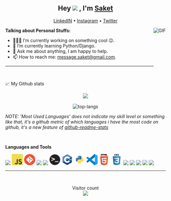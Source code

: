 <h2 align="center">Hey <img src="https://media.giphy.com/media/hvRJCLFzcasrR4ia7z/giphy.gif" width="25px"> , I'm <a href="http://www.saketshrivastava.tech/">Saket</a></h2>
<p align="center">
  <a href="https://www.linkedin.com/in/sakrock/">LinkedIN</a> •
  <a href="https://www.instagram.com/_saket_shrivastava/">Instagram</a> •
  <a href="https://twitter.com/Saktweet007">Twitter</a>
</p>

<img align="right" height="150rem" alt="GIF" src="https://media4.giphy.com/media/RbDKaczqWovIugyJmW/200w.webp?cid=ecf05e47yrznhyd4w1cnwbe3hlilpmls3c0mrsymhdzmzp5z&rid=200w.webp" />

**Talking about Personal Stuffs:** 
- 👨🏽‍💻  I’m currently working on something cool :wink:.
- 🌱  I’m currently learning Python/Django. 
- 💬  Ask me about anything, I am happy to help.
- 📫  How to reach me: message.saket@gmail.com.

***

 <br>

📈 My Github stats <br />
<p align="center">
  <img src="https://github-readme-stats.vercel.app/api?username=sakrock&show_icons=true&count_private=true&hide_border=true" align="center" /> 
  <br />
  <br />
  <img src="https://github-readme-stats.vercel.app/api/top-langs/?username=sakrock&layout=compact&theme=dark" alt="top-langs" />
</p>

*NOTE: 'Most Used Languages' does not indicate my skill level or something like that, it's a github metric of which languages i have the most code on github, it's a new feature of [github-readme-stats](https://github.com/anuraghazra/github-readme-stats)*

<br>

**Languages and Tools**

<code><img height="35rem" src="https://cdn4.iconfinder.com/data/icons/logos-3/600/React.js_logo-512.png" /></code>
<code><img height="35rem" src="https://raw.githubusercontent.com/github/explore/80688e429a7d4ef2fca1e82350fe8e3517d3494d/topics/javascript/javascript.png"></code>
<code><img height="35rem" src="https://raw.githubusercontent.com/Himanshu40/Himanshu40/master/img/git.png"></code>
<code><img height="35rem" src="https://github.githubassets.com/images/modules/logos_page/GitHub-Mark.png" /></code>
<code><img height="35rem" src="https://d7umqicpi7263.cloudfront.net/img/product/930ec988-7647-45fd-b46b-54b002269967/56b609f5-6c2c-4d9a-952b-d73e8e04cc1c"></code>
<code><img height="35rem" src="https://raw.githubusercontent.com/github/explore/80688e429a7d4ef2fca1e82350fe8e3517d3494d/topics/terminal/terminal.png"></code>
<code><img height="35rem" src="https://raw.githubusercontent.com/github/explore/80688e429a7d4ef2fca1e82350fe8e3517d3494d/topics/cpp/cpp.png"></code>
<code><img height="35rem" src="https://raw.githubusercontent.com/github/explore/80688e429a7d4ef2fca1e82350fe8e3517d3494d/topics/python/python.png"></code>
<code><img alt="Visual Studio Code" height="35rem" src="https://raw.githubusercontent.com/github/explore/80688e429a7d4ef2fca1e82350fe8e3517d3494d/topics/visual-studio-code/visual-studio-code.png" /></code>
<code><img alt="HTML5" height="35rem" src="https://raw.githubusercontent.com/github/explore/80688e429a7d4ef2fca1e82350fe8e3517d3494d/topics/html/html.png" /></code>
<code><img alt="CSS3" height="35rem" src="https://raw.githubusercontent.com/github/explore/80688e429a7d4ef2fca1e82350fe8e3517d3494d/topics/css/css.png" /></code>
<code><img height="35rem" src="https://img.icons8.com/color/2x/bootstrap.png" /></code>
<code><img height="35rem" src="https://img.icons8.com/color/2x/material-ui.png" /></code>
<code><img height="35rem" src="https://cdn4.iconfinder.com/data/icons/google-i-o-2016/512/google_firebase-2-512.png" /></code>
<code><img height="35rem" src="https://i.pinimg.com/originals/c4/35/6c/c4356cd5454d06585e0a46066b555172.png" /></code>
<code><img height="35rem" src="https://cdn.freebiesupply.com/logos/large/2x/netlify-logo-png-transparent.png" /></code>
  
***

<br />

<p align="center"> 
  Visitor count<br>
  <img src="https://profile-counter.glitch.me/sakrock/count.svg" />
</p>

